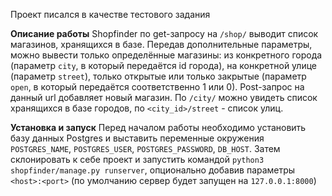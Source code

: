 Проект писался в качестве тестового задания

**Описание работы**
Shopfinder по get-запросу на `/shop/` выводит список магазинов, хранящихся в базе. Передав дополнительные параметры, можно вывести только определённые магазины: из конкретного города (параметр `city`, в который передаётся id города), на конкретной улице (параметр `street`), только открытые или только закрытые (параметр `open`, в который передаётся соответственно 1 или 0). Post-запрос на данный url добавляет новый магазин. По `/city/` можно увидеть список хранящихся в базе городов, по `<city_id>/street` - список улиц.

**Установка и запуск**
Перед началом работы необходимо установить базу данных Postgres и выставить переменные окружения `POSTGRES_NAME`, `POSTGRES_USER`, `POSTGRES_PASSWORD`, `DB_HOST`. Затем склонировать к себе проект и запустить командой `python3 shopfinder/manage.py runserver`, опционально добавив параметры `<host>:<port>` (по умолчанию сервер будет запущен на `127.0.0.1:8000`)
